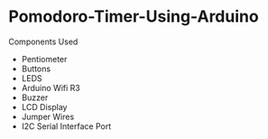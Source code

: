 # Pomodoro-Timer-Using-Arduino

Components Used

- Pentiometer
- Buttons
- LEDS
- Arduino Wifi R3
- Buzzer
- LCD Display
- Jumper Wires
- I2C Serial Interface Port
